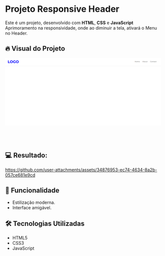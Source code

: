 # Projeto Responsive Header
Este é um projeto, desenvolvido com **HTML**, **CSS** e **JavaScript** 
Aprimoramento na responsividade, onde ao diminuir a tela, ativará o Menu no Header.

## 🔥 Visual do Projeto

<p align="center"> 
<img src="/assets/print-resp.png" alt="" width="700"/>
  <br>
  <br>

  <br>
  <br>
    
</p>


## 💻 Resultado:



https://github.com/user-attachments/assets/34876953-ec74-4634-8a2b-057ce681e9cd



## 🚀 Funcionalidade

- Estilização moderna.
- Interface amigável.

## 🛠 Tecnologias Utilizadas

- HTML5
- CSS3
- JavaScript 

